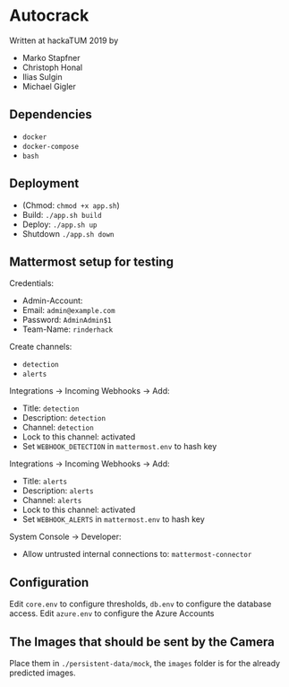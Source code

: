 # Autocrack

Written at hackaTUM 2019 by
- Marko Stapfner
- Christoph Honal
- Ilias Sulgin
- Michael Gigler

## Dependencies
- `docker`
- `docker-compose`
- `bash`

## Deployment 

- (Chmod: `chmod +x app.sh`)
- Build: `./app.sh build`
- Deploy: `./app.sh up`
- Shutdown `./app.sh down`

## Mattermost setup for testing

Credentials: 
- Admin-Account: 
- Email: `admin@example.com`
- Password: `AdminAdmin$1`
- Team-Name: `rinderhack`

Create channels:
- `detection`
- `alerts`

Integrations -> Incoming Webhooks -> Add:
- Title: `detection`
- Description: `detection`
- Channel: `detection`
- Lock to this channel: activated
- Set `WEBHOOK_DETECTION` in `mattermost.env` to hash key

Integrations -> Incoming Webhooks -> Add:
- Title: `alerts`
- Description: `alerts`
- Channel: `alerts`
- Lock to this channel: activated
- Set `WEBHOOK_ALERTS` in `mattermost.env` to hash key

System Console -> Developer:
- Allow untrusted internal connections to: `mattermost-connector`

## Configuration

Edit `core.env` to configure thresholds, `db.env` to configure the database access.
Edit `azure.env` to configure the Azure Accounts


## The Images that should be sent by the Camera
Place them in `./persistent-data/mock`, the `images` folder is for the already predicted images. 
